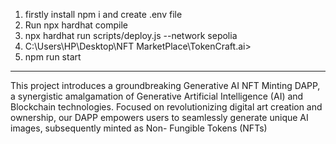 1) firstly install npm i  and create .env file
2) Run npx hardhat compile
3) npx hardhat run scripts/deploy.js --network sepolia
4) C:\Users\HP\Desktop\NFT MarketPlace\TokenCraft.ai>
4) npm run start

--------------------------------------------------------------------------------------------------------------------
This project introduces a groundbreaking Generative AI NFT Minting DAPP, a synergistic amalgamation of Generative Artificial Intelligence (AI) and Blockchain technologies. Focused on revolutionizing digital art creation and ownership, our DAPP empowers users to seamlessly generate unique AI images, subsequently minted as Non- Fungible Tokens (NFTs)
